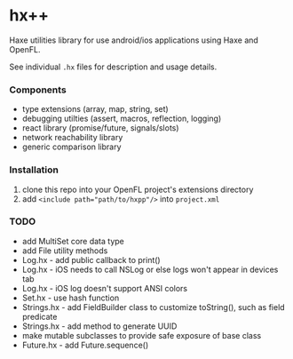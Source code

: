 # hx++

Haxe utilities library for use android/ios applications using Haxe and OpenFL.

See individual `.hx` files for description and usage details.

### Components
* type extensions (array, map, string, set)
* debugging utilties (assert, macros, reflection, logging)
* react library (promise/future, signals/slots)
* network reachability library
* generic comparison library

### Installation
1. clone this repo into your OpenFL project's extensions directory
2. add `<include path="path/to/hxpp"/>` into `project.xml`

### TODO
* add MultiSet core data type
* add File utility methods
* Log.hx - add public callback to print()
* Log.hx - iOS needs to call NSLog or else logs won't appear in devices tab
* Log.hx - iOS log doesn't support ANSI colors
* Set.hx - use hash function
* Strings.hx - add FieldBuilder class to customize toString(), such as field predicate
* Strings.hx - add method to generate UUID
* make mutable subclasses to provide safe exposure of base class
* Future.hx - add Future.sequence()
